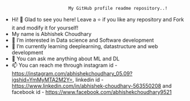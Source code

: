                              My GitHub profile readme repository..!
- Hi! 👋 Glad to see you here! Leave a ⭐️ if you like any repository and Fork it and modify it for yourself!
- My name is Abhishek Choudhary
- 👀 I’m interested in Data science and Software development
- 🌱 I’m currently learning deeplearning, datastructure and web development
- 💞️ You can ask me anything about ML and DL
- 📫 You can reach me through instagram id - https://instagram.com/abhishekchoudhary_05.09?igshid=YmMyMTA2M2Y=, linkedin id - https://www.linkedin.com/in/abhishek-choudhary-563550208 and facebook id - https://www.facebook.com/abhishekchoudhary9521
